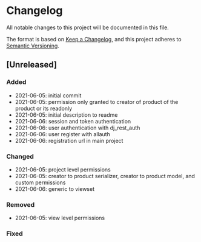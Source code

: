 # Changelog
All notable changes to this project will be documented in this file.

The format is based on [Keep a Changelog](https://keepachangelog.com/en/1.0.0/),
and this project adheres to [Semantic Versioning](https://semver.org/spec/v2.0.0.html).

## [Unreleased]

### Added 
* 2021-06-05: initial commit
* 2021-06-05: permission only granted to creator of product of the product or its readonly
* 2021-06-05: initial description to readme
* 2021-06-06: session and token authentication
* 2021-06-06: user authentication with dj_rest_auth
* 2021-06-06: user register with allauth
* 2021-06-06: registration url in main project

### Changed
* 2021-06-05: project level permissions
* 2021-06-05: creator to product serializer, creator to product model, and custom permissions
* 2021-06-06: generic to viewset

### Removed
* 2021-06-05: view level permissions

### Fixed
